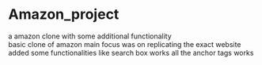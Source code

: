 # Amazon_project
 a amazon clone with some additional functionality 
<br>
basic clone of amazon main focus was on replicating the exact website 
<br>
added some functionalities like search box works all the anchor tags works 
